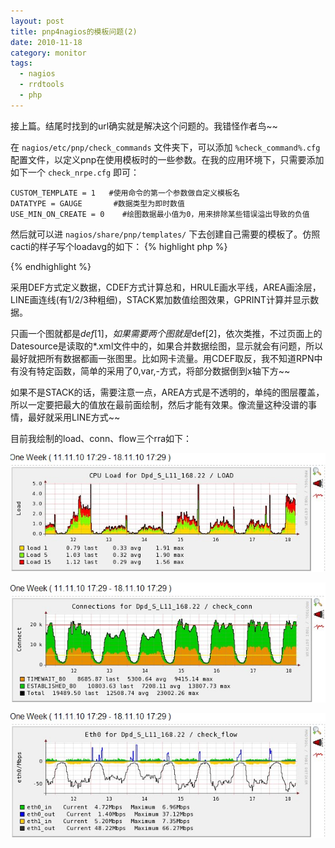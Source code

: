 ```yaml
---
layout: post
title: pnp4nagios的模板问题(2)
date: 2010-11-18
category: monitor
tags:
  - nagios
  - rrdtools
  - php
---
```


接上篇。结尾时找到的url确实就是解决这个问题的。我错怪作者鸟~~

在 `nagios/etc/pnp/check_commands` 文件夹下，可以添加 `%check_command%.cfg` 配置文件，以定义pnp在使用模板时的一些参数。在我的应用环境下，只需要添加如下一个 `check_nrpe.cfg` 即可：

    CUSTOM_TEMPLATE = 1   #使用命令的第一个参数做自定义模板名
    DATATYPE = GAUGE       #数据类型为即时数值
    USE_MIN_ON_CREATE = 0    #绘图数据最小值为0，用来排除某些错误溢出导致的负值

然后就可以进 `nagios/share/pnp/templates/` 下去创建自己需要的模板了。仿照cacti的样子写个loadavg的如下：
{% highlight php %}
<?php
$opt[1] = "--vertical-label Load -l0  --title \"CPU Load for $hostname / $servicedesc\" ";
$def[1] =  "DEF:var1=$rrdfile:$DS[1]:AVERAGE " ;
$def[1] .= "DEF:var2=$rrdfile:$DS[2]:AVERAGE " ;
$def[1] .= "DEF:var3=$rrdfile:$DS[3]:AVERAGE " ;
$def[1] .= "CDEF:total=var1,var2,+,var3,+ " ;
$def[1] .= "HRULE:$WARN[1]#FFFF00 ";
$def[1] .= "HRULE:$CRIT[1]#FF0000 ";
$def[1] .= "AREA:var1#FFD700:\"load 1 \" " ;
$def[1] .= "GPRINT:var1:LAST:\"%6.2lf last\" " ;
$def[1] .= "GPRINT:var1:AVERAGE:\"%6.2lf avg\" " ;
$def[1] .= "GPRINT:var1:MAX:\"%6.2lf max\\n\" ";
$def[1] .= "AREA:var2#7FFF00:\"Load 5 \":STACK " ;
$def[1] .= "GPRINT:var2:LAST:\"%6.2lf last\" " ;
$def[1] .= "GPRINT:var2:AVERAGE:\"%6.2lf avg\" " ;
$def[1] .= "GPRINT:var2:MAX:\"%6.2lf max\\n\" " ;
$def[1] .= "AREA:var3#FF0000:\"Load 15\":STACK " ;
$def[1] .= "GPRINT:var3:LAST:\"%6.2lf last\" " ;
$def[1] .= "GPRINT:var3:AVERAGE:\"%6.2lf avg\" " ;
$def[1] .= "GPRINT:var3:MAX:\"%6.2lf max\\n\" " ;
$def[1] .= "LINE1:total#000000 " ;
?>
{% endhighlight %}

采用DEF方式定义数据，CDEF方式计算总和，HRULE画水平线，AREA画涂层，LINE画连线(有1/2/3种粗细)，STACK累加数值绘图效果，GPRINT计算并显示数据。

只画一个图就都是$def[1]，如果需要两个图就是$def[2]，依次类推，不过页面上的Datesource是读取的*.xml文件中的<NAME>，如果合并数据绘图，显示就会有问题，所以最好就把所有数据都画一张图里。比如网卡流量。用CDEF取反，我不知道RPN中有没有特定函数，简单的采用了0,var,-方式，将部分数据倒到x轴下方~~

如果不是STACK的话，需要注意一点，AREA方式是不透明的，单纯的图层覆盖，所以一定要把最大的值放在最前面绘制，然后才能有效果。像流量这种没谱的事情，最好就采用LINE方式~~

目前我绘制的load、conn、flow三个rra如下：

![load](/images/uploads/load.jpg)

![conn](/images/uploads/conn.jpg)

![flow](/images/uploads/flow.jpg)

